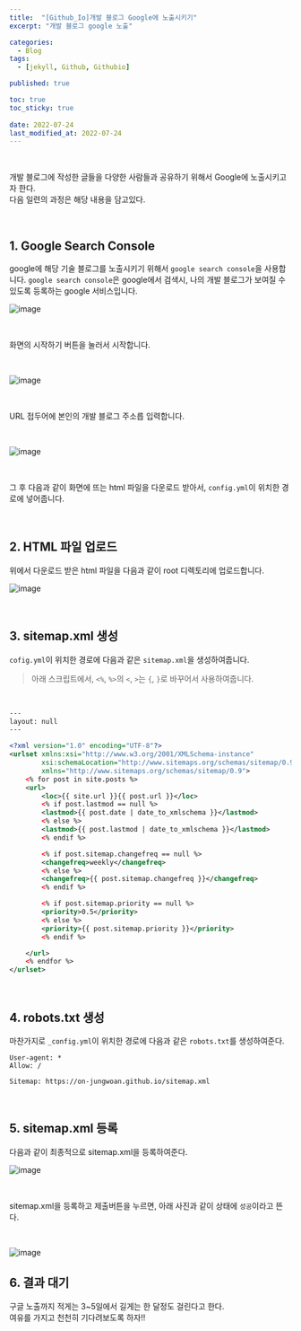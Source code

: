 ```yaml
---
title:  "[Github_Io]개발 블로그 Google에 노출시키기"
excerpt: "개발 블로그 google 노출"

categories:
  - Blog
tags:
  - [jekyll, Github, Githubio]

published: true

toc: true
toc_sticky: true
 
date: 2022-07-24
last_modified_at: 2022-07-24
---
```



<br>

개발 블로그에 작성한 글들을 다양한 사람들과 공유하기 위해서 Google에 노출시키고자 한다.<br>
다음 일련의 과정은 해당 내용을 담고있다.

<br>

## 1. Google Search Console
google에 해당 기술 블로그를 노출시키기 위해서 `google search console`을 사용합니다. 
`google search console`은 google에서 검색시, 나의 개발 블로그가 보여질 수 있도록 등록하는 google 서비스입니다.

![image](https://user-images.githubusercontent.com/84084372/180615935-ddf44ac8-11cd-4a62-bdb0-e801985813e4.png)

<br>

화면의 시작하기 버튼을 눌러서 시작합니다.

<br>

![image](https://user-images.githubusercontent.com/84084372/180615984-71dec1c4-2115-47fc-b8fc-502d21bdf108.png)

<br>

URL 접두어에 본인의 개발 블로그 주소릅 입력합니다.

<br>

![image](https://user-images.githubusercontent.com/84084372/180616041-2a04d0d2-7ba4-4683-9511-d9959cd8320e.png)

<br>

그 후 다음과 같이 화면에 뜨는 html 파일을 다운로드 받아서, `config.yml`이 위치한 경로에 넣어줍니다.

<br>

## 2. HTML 파일 업로드
위에서 다운로드 받은 html 파일을 다음과 같이 root 디렉토리에 업로드합니다.

![image](https://user-images.githubusercontent.com/84084372/180616092-84cccfa1-f1b0-4a45-8f44-dff8c75e6923.png)

<br>

## 3. sitemap.xml 생성
`cofig.yml`이 위치한 경로에 다음과 같은 `sitemap.xml`을 생성하여줍니다.<br>
> 아래 스크립트에서, `<%`, `%>`의 `<`, `>`는 `{`, `}`로 바꾸어서 사용하여줍니다.

<br>

```xml
---
layout: null
---

<?xml version="1.0" encoding="UTF-8"?>
<urlset xmlns:xsi="http://www.w3.org/2001/XMLSchema-instance"
        xsi:schemaLocation="http://www.sitemaps.org/schemas/sitemap/0.9 http://www.sitemaps.org/schemas/sitemap/0.9/sitemap.xsd"
        xmlns="http://www.sitemaps.org/schemas/sitemap/0.9">
    <% for post in site.posts %>
    <url>
        <loc>{{ site.url }}{{ post.url }}</loc>
        <% if post.lastmod == null %>
        <lastmod>{{ post.date | date_to_xmlschema }}</lastmod>
        <% else %>
        <lastmod>{{ post.lastmod | date_to_xmlschema }}</lastmod>
        <% endif %>

        <% if post.sitemap.changefreq == null %>
        <changefreq>weekly</changefreq>
        <% else %>
        <changefreq>{{ post.sitemap.changefreq }}</changefreq>
        <% endif %>

        <% if post.sitemap.priority == null %>
        <priority>0.5</priority>
        <% else %>
        <priority>{{ post.sitemap.priority }}</priority>
        <% endif %>

    </url>
    <% endfor %>
</urlset>
```
<br>

## 4. robots.txt 생성
마찬가지로 `_config.yml`이 위치한 경로에 다음과 같은 `robots.txt`를 생성하여준다.

```
User-agent: *
Allow: /

Sitemap: https://on-jungwoan.github.io/sitemap.xml
```

<br>

## 5. sitemap.xml 등록
다음과 같이 최종적으로 sitemap.xml을 등록하여준다.

![image](https://user-images.githubusercontent.com/84084372/180616337-45c2b745-5a1a-4f5b-a639-6a3557244ba7.png)

<br>

sitemap.xml을 등록하고 제출버튼을 누르면, 아래 사진과 같이 상태에 `성공`이라고 뜬다.

<br>

![image](https://user-images.githubusercontent.com/84084372/180616362-2840df4a-90df-429c-a256-631e41b9fa28.png)

## 6. 결과 대기
구글 노출까지 적게는 3~5일에서 길게는 한 달정도 걸린다고 한다.<br>
여유를 가지고 천천히 기다려보도록 하자!!
